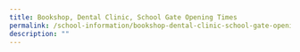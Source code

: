 ```yaml
---
title: Bookshop, Dental Clinic, School Gate Opening Times
permalink: /school-information/bookshop-dental-clinic-school-gate-opening-times
description: ""
---
```

